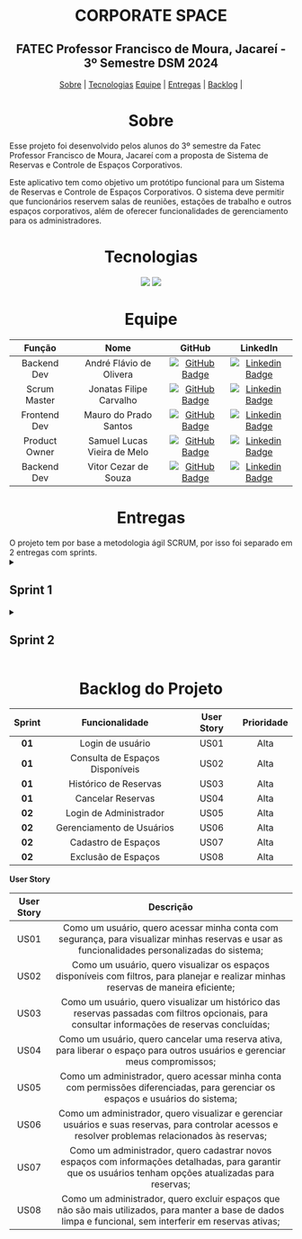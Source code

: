 <span id="topo"></span>
<h1 align="center"> CORPORATE SPACE  </h1>
<h2 align="center"> FATEC Professor Francisco de Moura, Jacareí - 3º Semestre DSM 2024 </h2>

<p align="center">
    <a href="#sobre">Sobre</a> |
    <a href="#tecnologias">Tecnologias</a>
    <a href="#equipe">Equipe</a> |
    <a href="#entregas">Entregas</a> |
    <a href="#backlog">Backlog</a> |
</p>

<span id="sobre"></span>
<h1 align="center">Sobre</h1>
<p>
Esse projeto foi desenvolvido pelos alunos do 3º semestre da Fatec Professor Francisco de Moura, Jacareí com a proposta de Sistema de Reservas e Controle de Espaços Corporativos.
</p>
<p>
Este aplicativo tem como objetivo um protótipo funcional para um Sistema de Reservas e Controle de Espaços Corporativos. O sistema deve permitir que funcionários reservem salas de reuniões, estações de trabalho e outros espaços corporativos, além de oferecer funcionalidades de gerenciamento para os administradores.
</p>

<span id="tecnologias"></span>
<h1 align="center">Tecnologias</h1>
<p align="center">
<img src="https://img.shields.io/badge/figma-Arcoiris?style=for-the-badge&logo=figma&logoColor=white&colorA=FF0000&colorB=FF7F00">
<img src="https://img.shields.io/badge/github-black?style=for-the-badge&logo=github&logoColor=white">

</p>
<span id="equipe"></span>
<h1 align="center">Equipe</h1>

| Função | Nome | GitHub | LinkedIn |
| :-: | :-: | :-: | :-: |
|Backend Dev|André Flávio de Olivera|[![GitHub Badge](https://img.shields.io/badge/GitHub-111217?style=flat-square&logo=github&logoColor=white)](https://github.com/andreflavio)| [![Linkedin Badge](https://img.shields.io/badge/Linkedin-blue?style=flat-square&logo=Linkedin&logoColor=white)](https://www.linkedin.com/in/andr%C3%A9fl%C3%A1vio/)|
|Scrum Master|Jonatas Filipe Carvalho|[![GitHub Badge](https://img.shields.io/badge/GitHub-111217?style=flat-square&logo=github&logoColor=white)](https://github.com/filipejonatas)| [![Linkedin Badge](https://img.shields.io/badge/Linkedin-blue?style=flat-square&logo=Linkedin&logoColor=white)](https://www.linkedin.com/in/jonatas-filipe-aa4534165/)|
|Frontend Dev|Mauro do Prado Santos|[![GitHub Badge](https://img.shields.io/badge/GitHub-111217?style=flat-square&logo=github&logoColor=white)](https://github.com/omaurosantos)| [![Linkedin Badge](https://img.shields.io/badge/Linkedin-blue?style=flat-square&logo=Linkedin&logoColor=white)](https://www.linkedin.com/in/mauro-do-prado-santos-350b2720a/) |
|Product Owner|Samuel Lucas Vieira de Melo|[![GitHub Badge](https://img.shields.io/badge/GitHub-111217?style=flat-square&logo=github&logoColor=white)](https://github.com/SamuelLucasVieira)| [![Linkedin Badge](https://img.shields.io/badge/Linkedin-blue?style=flat-square&logo=Linkedin&logoColor=white)](https://www.linkedin.com/in/samuel-lucas-7a3256144/) |
|Backend Dev|Vitor Cezar de Souza|[![GitHub Badge](https://img.shields.io/badge/GitHub-111217?style=flat-square&logo=github&logoColor=white)](https://github.com/vooshybee)| [![Linkedin Badge](https://img.shields.io/badge/Linkedin-blue?style=flat-square&logo=Linkedin&logoColor=white)](https://www.linkedin.com/in/vitor-souza-29077228b/) |


<span id="entregas"></span>


<h1 align="center">Entregas</h1>
O projeto tem por base a metodologia ágil SCRUM, por isso foi separado em 2 entregas com sprints.

<!-- <br />
<img src="docs\img\" alt="Gif da Entrega 1">

<br /> -->

<details>
<summary><h2>Sprint 1</h2></summary>
<p>Focada no desenvolvimento do backlog e distribuição de tarefas.</p>

<b>Sprint Backlog:<b>

| Sprint | Funcionalidade | Prioridade |
| :--:   | :-----------:  | :--------: |
| **01** | Login de usuário| US01 | Alta |
| **01** | Consulta de Espaços Disponíveis   | US02 | Alta |
| **01** | Histórico de Reservas | US03 | Alta |
| **01** | Cancelar Reservas | US04 | Alta |


<h2>Tarefas</h2>
<p>O grupo optou pela organização das tarefas fazendo uso de épicos, User Story, tarefas e subtarefas.</p>
<p>Nesta Sprint 1, o foco do grupo foi desenvolvimento do backlog e disbuição de tarefas com base em Adminstração e Configuração do Sistema.</p>

| Tipo       | Descrição |
| :--:       | :--------:| 
| Épico      | 	Gerenciamento de Reservas |
| User Story | US01 - Login de Usuário |
| Subtarefa  | Criar protótipo de tela de login, com campos para mail e senha, e mensagem de erro simulada para credenciais inválidas. |
| User Story | US02 - Consulta de Espaços Disponíveis |
| Subtarefa  | Criar protótipo de tela de consulta de espaços, com uma lista simulada de espaços e filtros fictícios (data, tipo, etc.). |
| User Story | US03 - Histórico de Reservas |
| Subtarefa  | Criar protótipo de tela para exibir reservas passadas, com filtros simulados por data e espaço. |
| User Story | US04 - Cancelar Reservas |
| Subtarefa  | Criar protótipo com funcionalidade de cancelamento de reserva, exibindo uma confirmação simulada antes da ação ser realizada e mensagem de sucesso após cancelamento.|



</details>

<details>
<summary><h2>Sprint 2</h2></summary>
<p>Focada na entrega do Figma,com as funcionalidades da Administração e Configurações do Sistema.</p>
<b>Sprint Backlog:<b>

| Sprint | Funcionalidade | Prioridade |
| :--:   | :-----------:  | :--------: |
| **02** | Login de Administrador | US05 | Alta |
| **02** | Gerenciamento de Usuários | US06 | Alta |
| **02** | Cadastro de Espaços | US07 | Alta |
| **02** | Exclusão de Espaços | US08 | Alta |


<h2>Tarefas</h2>
<p>Optando pela entrega do protótipo da aplicação Administração e Configurações do Sistema </p>
<p> Na Sprint 2, o grupo direcionou seus esforços para o desenvolvimento das telas do administrador.</p>

| Tipo       | Descrição |
| :--:       | :--------:| 
| Épico      | Gerenciamento de Espaços e Usuários;|
| User Story | US05 - Login de Administrador; |
| Subtarefa  | Criar protótipo de página de login com validação simulada e diferenciação visual de permissões; |
| User Story | US06 - Gerenciamento de Usuários |
| Subtarefa  | Criar protótipo de painel de gerenciamento de usuários, com tabelas e filtros fictícios; |
| User Story | US07 - Cadastro de Espaços; |
| Subtarefa  | Criar protótipo de formulário para cadastro de espaços, com validação simulada (exemplo: exibir sucesso ao enviar dados fictícios); |
| User Story | US08 - Exclusão de Espaços; |
| Subtarefa  | Criar protótipo com botão de exclusão em espaços cadastrados, exibindo confirmação e feedback fictício. |


[Link para o design no Figma](https://www.figma.com/design/M6MAUUP9aNiXsDTWcauxWN/Sistema-de-Reserva-de-Salas-Corporativas?node-id=13-151&t=RqnNTuioncJuXQMI-1)

</details>


<span id="backlog"></span>



<h1 align="center">Backlog do Projeto</h1>

| Sprint | Funcionalidade | User Story | Prioridade |
| :--:   | :-----------:  | :--------: | :--------: |
| **01** | Login de usuário| US01 | Alta |
| **01** | Consulta de Espaços Disponíveis   | US02 | Alta |
| **01** | Histórico de Reservas | US03 | Alta |
| **01** | Cancelar Reservas | US04 | Alta |
| **02** | Login de Administrador | US05 | Alta |
| **02** | Gerenciamento de Usuários | US06 | Alta |
| **02** | Cadastro de Espaços | US07 | Alta |
| **02** | Exclusão de Espaços | US08 | Alta |


<b>User Story</b>

| User Story | Descrição |
| :--: | :-----------:  |
|US01|Como um usuário, quero acessar minha conta com segurança, para visualizar minhas reservas e usar as funcionalidades personalizadas do sistema;|
|US02|Como um usuário, quero visualizar os espaços disponíveis com filtros, para planejar e realizar minhas reservas de maneira eficiente;|
|US03|Como um usuário, quero visualizar um histórico das reservas passadas com filtros opcionais, para consultar informações de reservas concluídas;|
|US04|Como um usuário, quero cancelar uma reserva ativa, para liberar o espaço para outros usuários e gerenciar meus compromissos;|
|US05|Como um administrador, quero acessar minha conta com permissões diferenciadas, para gerenciar os espaços e usuários do sistema;|
|US06|Como um administrador, quero visualizar e gerenciar usuários e suas reservas, para controlar acessos e resolver problemas relacionados às reservas;|
|US07|Como um administrador, quero cadastrar novos espaços com informações detalhadas, para garantir que os usuários tenham opções atualizadas para reservas;|
|US08|Como um administrador, quero excluir espaços que não são mais utilizados, para manter a base de dados limpa e funcional, sem interferir em reservas ativas;|



